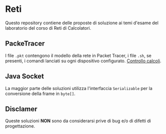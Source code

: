 # Reti
Questo repository contiene delle proposte di soluzione ai temi d'esame del laboratorio del corso di Reti di Calcolatori.

## PackeTracer
I file <code>.pkt</code> contengono il modello della rete in Packet Tracer, i file <code>.sh</code>, se presenti, i comandi lanciati su ogni dispositivo configurato. <a href="https://github.com/Pech99/Conv_2.0">Controllo calcoli</a>.
## Java Socket
La maggior parte delle soluzioni utilizza l'interfaccia <code>Serializable</code> per la conversione della frame in <code>byte[]</code>.

## <b>Disclamer</b>
Queste soluzioni <b>NON</b> sono da considerarsi prive di bug e/o di difetti di progettazione.